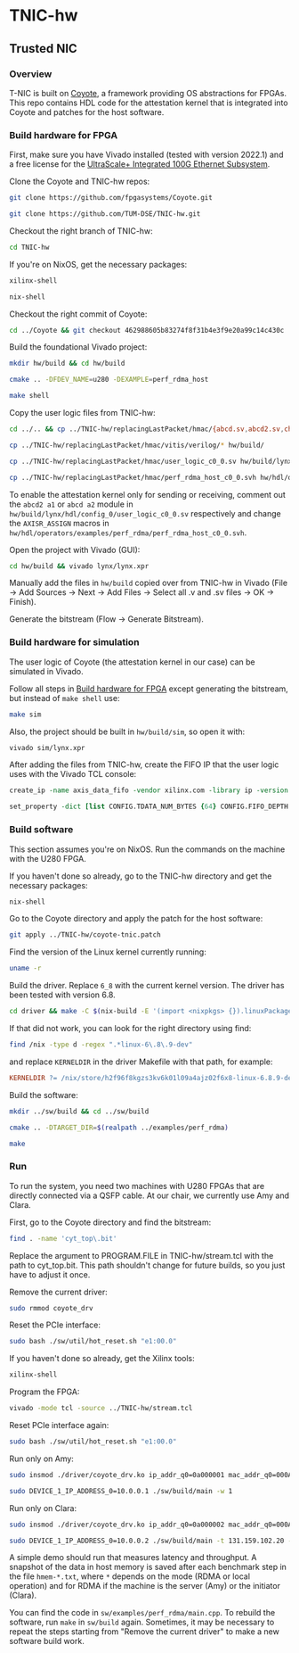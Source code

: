 # TNIC-hw

## Trusted NIC

### Overview

T-NIC is built on [Coyote](https://github.com/fpgasystems/Coyote), a framework providing OS abstractions for FPGAs.
This repo contains HDL code for the attestation kernel that is integrated into Coyote and patches for the host software.

### Build hardware for FPGA

First, make sure you have Vivado installed (tested with version 2022.1) and a free license for the [UltraScale+ Integrated 100G Ethernet Subsystem](https://www.xilinx.com/products/intellectual-property/cmac_usplus.html).

Clone the Coyote and TNIC-hw repos:

```sh
git clone https://github.com/fpgasystems/Coyote.git
```

```sh
git clone https://github.com/TUM-DSE/TNIC-hw.git 
```

Checkout the right branch of TNIC-hw:

```sh
cd TNIC-hw 
```

If you're on NixOS, get the necessary packages:

```sh
xilinx-shell
```

```sh
nix-shell
```

Checkout the right commit of Coyote:

```sh
cd ../Coyote && git checkout 462988605b83274f8f31b4e3f9e20a99c14c430c
```

Build the foundational Vivado project:

```sh
mkdir hw/build && cd hw/build
```

```sh
cmake .. -DFDEV_NAME=u280 -DEXAMPLE=perf_rdma_host
```

```sh
make shell
```

Copy the user logic files from TNIC-hw:

```sh
cd ../.. && cp ../TNIC-hw/replacingLastPacket/hmac/{abcd.sv,abcd2.sv,check_sha.sv,inputFIFODuplicate.sv,replace_last_packet_with_sha.sv,add_metadata.sv,check_metadata.sv} hw/build
```

```sh
cp ../TNIC-hw/replacingLastPacket/hmac/vitis/verilog/* hw/build/
```

```sh
cp ../TNIC-hw/replacingLastPacket/hmac/user_logic_c0_0.sv hw/build/lynx/hdl/config_0/
```

```sh
cp ../TNIC-hw/replacingLastPacket/hmac/perf_rdma_host_c0_0.svh hw/hdl/operators/examples/perf_rdma/
```

To enable the attestation kernel only for sending or receiving, comment out the `abcd2 a1` or `abcd a2` module in `hw/build/lynx/hdl/config_0/user_logic_c0_0.sv` respectively and change the `AXISR_ASSIGN` macros in `hw/hdl/operators/examples/perf_rdma/perf_rdma_host_c0_0.svh`.

Open the project with Vivado (GUI):

```sh
cd hw/build && vivado lynx/lynx.xpr
```

Manually add the files in `hw/build` copied over from TNIC-hw in Vivado (File -> Add Sources -> Next -> Add Files -> Select all .v and .sv files -> OK -> Finish).

Generate the bitstream (Flow -> Generate Bitstream).

### Build hardware for simulation

The user logic of Coyote (the attestation kernel in our case) can be simulated in Vivado.

Follow all steps in [Build hardware for FPGA](#build-hardware-for-fpga) except generating the bitstream, but instead of `make shell` use:

```sh
make sim
```

Also, the project should be built in `hw/build/sim`, so open it with:

```sh
vivado sim/lynx.xpr
```

After adding the files from TNIC-hw, create the FIFO IP that the user logic uses with the Vivado TCL console:

```tcl
create_ip -name axis_data_fifo -vendor xilinx.com -library ip -version 2.0 -module_name axisr_data_fifo_512
```

```tcl
set_property -dict [list CONFIG.TDATA_NUM_BYTES {64} CONFIG.FIFO_DEPTH {512} CONFIG.HAS_TKEEP {1} CONFIG.HAS_TLAST {1}  CONFIG.TID_WIDTH {6}] [get_ips axisr_data_fifo_512]
```

### Build software

This section assumes you're on NixOS.
Run the commands on the machine with the U280 FPGA.

If you haven't done so already, go to the TNIC-hw directory and get the necessary packages:

```sh
nix-shell
```

Go to the Coyote directory and apply the patch for the host software:

```sh
git apply ../TNIC-hw/coyote-tnic.patch
```

Find the version of the Linux kernel currently running:

```sh
uname -r
```

Build the driver. Replace `6_8` with the current kernel version. The driver has been tested with version 6.8.

```sh
cd driver && make -C $(nix-build -E '(import <nixpkgs> {}).linuxPackages_6_8.kernel.dev' --no-out-link)/lib/modules/*/build M=$(pwd)
```

If that did not work, you can look for the right directory using find:

```sh
find /nix -type d -regex ".*linux-6\.8\.9-dev"
```

and replace `KERNELDIR` in the driver Makefile with that path, for example:

```makefile
KERNELDIR ?= /nix/store/h2f96f8kgzs3kv6k01l09a4ajz02f6x8-linux-6.8.9-dev/lib/modules/6.8.9/build
```

Build the software:

```sh
mkdir ../sw/build && cd ../sw/build
```

```sh
cmake .. -DTARGET_DIR=$(realpath ../examples/perf_rdma)
```

```sh
make
```

### Run

To run the system, you need two machines with U280 FPGAs that are directly connected via a QSFP cable.
At our chair, we currently use Amy and Clara.

First, go to the Coyote directory and find the bitstream:

```sh
find . -name 'cyt_top\.bit'
```

Replace the argument to PROGRAM.FILE in TNIC-hw/stream.tcl with the path to cyt_top.bit.
This path shouldn't change for future builds, so you just have to adjust it once.

Remove the current driver:

```sh
sudo rmmod coyote_drv
```

Reset the PCIe interface:

```sh
sudo bash ./sw/util/hot_reset.sh "e1:00.0"
```

If you haven't done so already, get the Xilinx tools:

```sh
xilinx-shell
```

Program the FPGA:

```sh
vivado -mode tcl -source ../TNIC-hw/stream.tcl
```

Reset PCIe interface again:

```sh
sudo bash ./sw/util/hot_reset.sh "e1:00.0"
```

Run only on Amy:

```sh
sudo insmod ./driver/coyote_drv.ko ip_addr_q0=0a000001 mac_addr_q0=000A350E24D6
```

```sh
sudo DEVICE_1_IP_ADDRESS_0=10.0.0.1 ./sw/build/main -w 1
```

Run only on Clara:

```sh
sudo insmod ./driver/coyote_drv.ko ip_addr_q0=0a000002 mac_addr_q0=000A350E24F2
```

```sh
sudo DEVICE_1_IP_ADDRESS_0=10.0.0.2 ./sw/build/main -t 131.159.102.20 -w 1
```

A simple demo should run that measures latency and throughput.
A snapshot of the data in host memory is saved after each benchmark step in the file `hmem-*.txt`, where `*` depends on the mode (RDMA or local operation) and for RDMA if the machine is the server (Amy) or the initiator (Clara).

You can find the code in `sw/examples/perf_rdma/main.cpp`.
To rebuild the software, run `make` in `sw/build` again.
Sometimes, it may be necessary to repeat the steps starting from "Remove the current driver" to make a new software build work.
